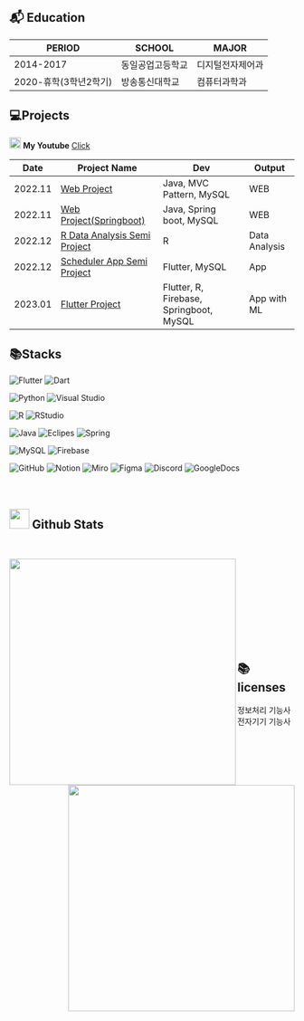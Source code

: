 
## 📬 Education

|PERIOD|SCHOOL|MAJOR|
|------|------|------|
|2014-2017|동일공업고등학교|디지털전자제어과|
|2020-휴학(3학년2학기)|방송통신대학교|컴퓨터과학과|


## 💻Projects

<img src =https://cdn-icons-png.flaticon.com/512/1384/1384060.png width = 20,m height = 20 > **My Youtube** [Click](https://www.youtube.com/channel/UCM-Cz3iJEL9M-JZHg1_-HrA)

  |Date|Project Name|Dev|Output|
  |-----|-----|-----|-----|  
  |2022.11|[Web Project](https://github.com/wlsgud0452/Petmily_MVCpattern)|Java, MVC Pattern, MySQL|WEB|
  |2022.11|[Web Project(Springboot)](https://github.com/wlsgud0452/petmily_spring)|Java, Spring boot, MySQL|WEB|
  |2022.12|[R Data Analysis Semi Project](link)|R|Data Analysis|
  |2022.12|[Scheduler App Semi Project](link란)|Flutter, MySQL|App|
  |2023.01|[Flutter Project](https://github.com/wlsgud0452/cha_sa_jo)|Flutter, R, Firebase, Springboot, MySQL|App with ML|




## 📚Stacks
<!-- Flutter -->
![Flutter](https://img.shields.io/badge/Flutter-02569B?style=flat&logo=Flutter&logoColor=white)
![Dart](https://img.shields.io/badge/Dart-0175C2?style=flat&logo=Dart&logoColor=white)

<!-- VS Code -->
![Python](https://img.shields.io/badge/Python-3776AB?style=flat&logo=Python&logoColor=white)
![Visual Studio](https://img.shields.io/badge/VSCode-007ACC?style=flat&logo=VisualStudioCode&logoColor=white)

<!-- R -->
![R](https://img.shields.io/badge/R-276DC3?style=flat&logo=R&logoColor=white)
![RStudio](https://img.shields.io/badge/RStudio-75AADB?style=flat&logo=RStudio&logoColor=white)

<!-- JAVA -->
![Java](https://img.shields.io/badge/JAVA-2C2255?style=flat&logo=JAVA&logoColor=white)
![Eclipes](https://img.shields.io/badge/EclipseIDE-2C2255?style=flat&logo=EclipseIDE&logoColor=white)
![Spring](https://img.shields.io/badge/SpringBoot-6DB33F?style=flat&logo=SpringBoot&logoColor=white)

<!-- MySQL -->
![MySQL](https://img.shields.io/badge/MySQL-4479A1?style=flat&logo=MySQL&logoColor=white)
![Firebase](https://img.shields.io/badge/Firebase-FFCA28?style=flat&logo=Firebase&logoColor=white)


<!-- GitHub -->
![GitHub](https://img.shields.io/badge/GitHub-181717?style=flat&logo=GitHub&logoColor=white)
![Notion](https://img.shields.io/badge/Notion-000000?style=flat&logo=Notion&logoColor=white)
![Miro](https://img.shields.io/badge/Miro-050038?style=flat&logo=Miro&logoColor=white)
![Figma](https://img.shields.io/badge/Figma-F24E1E?style=flat&logo=Figma&logoColor=white)
![Discord](https://img.shields.io/badge/Discord-5865F2?style=flat&logo=Discord&logoColor=white)
![GoogleDocs](https://img.shields.io/badge/GoogleDocs-6DB33F?style=flat&logo=GoogleDocs&logoColor=white)<br><br><br>




## <img src="https://media.giphy.com/media/iY8CRBdQXODJSCERIr/giphy.gif" width="35"><b> Github Stats </b>
<br>
<p><img align="left" src="https://github-readme-stats.vercel.app/api/top-langs?username=wlsgud0452&show_icons=true&locale=en&layout=compact&theme=chartreuse-dark" width="400"/></p>
<p>&nbsp;<img align="right" src="https://github-readme-stats.vercel.app/api?username=wlsgud0452&show_icons=true&locale=en&theme=chartreuse-dark" width="400" /></p>
</div>
<br><br><br><br><br><br><br>


## 📚licenses
   정보처리 기능사<br>
   전자기기 기능사
